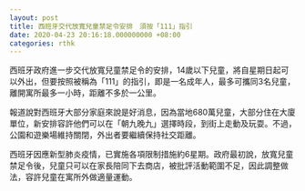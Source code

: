 ```yaml
---
layout: post
title: 西班牙交代放寬兒童禁足令安排　須按「111」指引
date: 2020-04-23 20:16:18.000000000 +08:00
categories: rthk
---
```


西班牙政府進一步交代放寬兒童禁足令的安排，14歲以下兒童，將自星期日起可以外出，但要按照被稱為「111」的指引，即是一名成年人，最多可攜同3名兒童，離開寓所最多一小時，距離不多於一公里。

報道說對西班牙大部分家庭來說是好消息，因為當地680萬兒童，大部分住在大廈單位，新安排容許他們可以在「朝九晚九」選擇時段，到街上走動及玩耍。不過，公園和遊樂場維持關閉，外出者要繼續保持社交距離。

西班牙因應新型肺炎疫情，已實施各項限制措施約6星期。政府最初說，放寬兒童禁足令後，兒童只可以在家長陪同下去商店，被批評活動範圍不足，因此調整做法，容許兒童在寓所外做適量運動。
